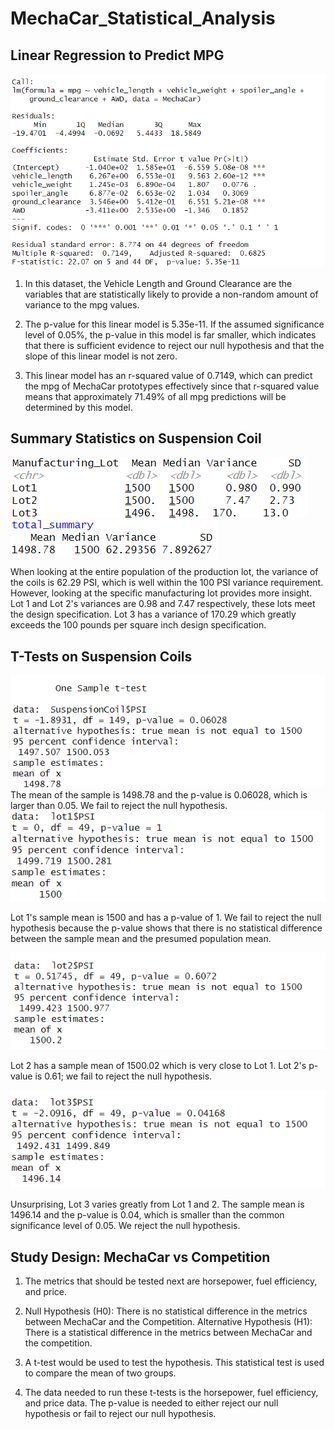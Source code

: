 # MechaCar_Statistical_Analysis
## Linear Regression to Predict MPG
![This is an image](https://github.com/maheeyah/MechaCar_Statistical_Analysis/blob/main/Part1Screenshot.png)

1. In this dataset, the Vehicle Length and Ground Clearance are the variables that are statistically likely to provide a non-random amount of variance to the mpg values. 

2. The p-value for this linear model is 5.35e-11. If the assumed significance level of 0.05%, the p-value in this model is far smaller, which indicates that there is sufficient evidence to reject our null hypothesis and that the slope of this linear model is not zero.

3. This linear model has an r-squared value of 0.7149, which can predict the mpg of MechaCar prototypes effectively since that r-squared value means that approximately 71.49% of all mpg predictions will be determined by this model.

## Summary Statistics on Suspension Coil
![This is an image](https://github.com/maheeyah/MechaCar_Statistical_Analysis/blob/main/Part2Lot_Summary.png)
![This is an image](https://github.com/maheeyah/MechaCar_Statistical_Analysis/blob/main/Part2Total_Summary.png)

When looking at the entire population of the production lot, the variance of the coils is 62.29 PSI, which is well within the 100 PSI variance requirement. However, looking at the specific manufacturing lot provides more insight. Lot 1 and Lot 2's variances are 0.98 and 7.47 respectively, these lots meet the design specification. Lot 3 has a variance of 170.29 which greatly exceeds the 100 pounds per square inch design specification. 

## T-Tests on Suspension Coils
![This is an image](https://github.com/maheeyah/MechaCar_Statistical_Analysis/blob/main/Part3AllManufacturingLots.png)
The mean of the sample is 1498.78 and the p-value is 0.06028, which is larger than 0.05. We fail to reject the null hypothesis. 
![This is an image](https://github.com/maheeyah/MechaCar_Statistical_Analysis/blob/main/Part3Lot1.png)

Lot 1's sample mean is 1500 and has a p-value of 1. We fail to reject the null hypothesis because the p-value shows that there is no statistical difference between the sample mean and the presumed population mean. 

![This is an image](https://github.com/maheeyah/MechaCar_Statistical_Analysis/blob/main/Part3Lot2.png)

Lot 2 has a sample mean of 1500.02 which is very close to Lot 1. Lot 2's p-value is 0.61; we fail to reject the null hypothesis.

![This is an image](https://github.com/maheeyah/MechaCar_Statistical_Analysis/blob/main/Part3Lot3.png)

Unsurprising, Lot 3 varies greatly from Lot 1 and 2. The sample mean is 1496.14 and the p-value is 0.04, which is smaller than the common significance level of 0.05. We reject the null hypothesis.

## Study Design: MechaCar vs Competition

1. The metrics that should be tested next are horsepower, fuel efficiency, and price. 
2. Null Hypothesis (H0): There is no statistical difference in the metrics between MechaCar and the Competition.
Alternative Hypothesis (H1): There is a statistical difference in the metrics between  MechaCar and the competition.
3. A t-test would be used to test the hypothesis. This statistical test is used to compare the mean of two groups. 

4. The data needed to run these t-tests is the horsepower, fuel efficiency, and price data. The p-value is needed to either reject our null hypothesis or fail to reject our null hypothesis. 
